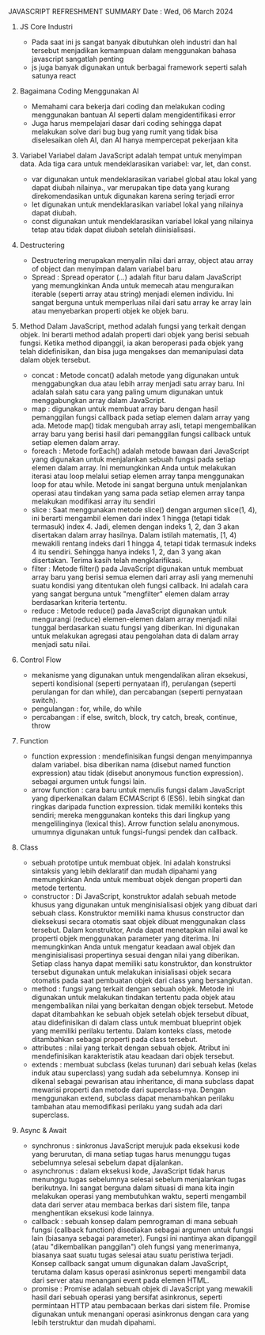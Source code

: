 JAVASCRIPT REFRESHMENT SUMMARY
Date : Wed, 06 March 2024

1. JS Core Industri
    - Pada saat ini js sangat banyak dibutuhkan oleh industri dan hal tersebut menjadikan kemampuan dalam menggunakan bahasa javascript sangatlah penting
    - js juga banyak digunakan untuk berbagai framework seperti salah satunya react
     
2. Bagaimana Coding Menggunakan AI
    - Memahami cara bekerja dari coding dan melakukan coding menggunakan bantuan AI seperti dalam mengidentifikasi error
    - Juga harus mempelajari dasar dari coding sehingga dapat melakukan solve dari bug bug yang rumit yang tidak bisa diselesaikan oleh AI, dan AI hanya mempercepat pekerjaan kita
       
3. Variabel
    Variabel dalam JavaScript adalah tempat untuk menyimpan data. Ada tiga cara untuk mendeklarasikan variabel: var, let, dan const.
    - var digunakan untuk mendeklarasikan variabel global atau lokal yang dapat diubah nilainya., var merupakan tipe data yang kurang direkomendasikan untuk digunakan karena sering terjadi error
    - let digunakan untuk mendeklarasikan variabel lokal yang nilainya dapat diubah.
    - const digunakan untuk mendeklarasikan variabel lokal yang nilainya tetap atau tidak dapat diubah setelah diinisialisasi.
      
4. Destructering
    - Destructering merupakan menyalin nilai dari array, object atau array of object dan menyimpan dalam variabel baru
    - Spread : Spread operator (...) adalah fitur baru dalam JavaScript yang memungkinkan Anda untuk memecah atau menguraikan iterable (seperti array atau string) menjadi elemen individu. Ini sangat berguna untuk memperluas nilai dari satu array ke array lain atau menyebarkan properti objek ke objek baru. 
   
5. Method
     Dalam JavaScript, method adalah fungsi yang terkait dengan objek. Ini berarti method adalah properti dari objek yang berisi sebuah fungsi. Ketika method dipanggil, ia akan beroperasi pada objek yang telah didefinisikan, dan bisa juga mengakses dan memanipulasi data dalam objek tersebut.
     - concat : Metode concat() adalah metode yang digunakan untuk menggabungkan dua atau lebih array menjadi satu array baru. Ini adalah salah satu cara yang paling umum digunakan untuk menggabungkan array dalam JavaScript.
     - map : digunakan untuk membuat array baru dengan hasil pemanggilan fungsi callback pada setiap elemen dalam array yang ada. Metode map() tidak mengubah array asli, tetapi mengembalikan array baru yang berisi hasil dari pemanggilan fungsi callback untuk setiap elemen dalam array. 
     - foreach : Metode forEach() adalah metode bawaan dari JavaScript yang digunakan untuk menjalankan sebuah fungsi pada setiap elemen dalam array. Ini memungkinkan Anda untuk melakukan iterasi atau loop melalui setiap elemen array tanpa menggunakan loop for atau while. Metode ini sangat berguna untuk menjalankan operasi atau tindakan yang sama pada setiap elemen array tanpa melakukan modifikasi array itu sendiri
     - slice : Saat menggunakan metode slice() dengan argumen slice(1, 4), ini berarti mengambil elemen dari index 1 hingga (tetapi tidak termasuk) index 4. Jadi, elemen dengan indeks 1, 2, dan 3 akan disertakan dalam array hasilnya. Dalam istilah matematis, [1, 4) mewakili rentang indeks dari 1 hingga 4, tetapi tidak termasuk indeks 4 itu sendiri. Sehingga hanya indeks 1, 2, dan 3 yang akan disertakan. Terima kasih telah mengklarifikasi.
     - filter : Metode filter() pada JavaScript digunakan untuk membuat array baru yang berisi semua elemen dari array asli yang memenuhi suatu kondisi yang ditentukan oleh fungsi callback. Ini adalah cara yang sangat berguna untuk "mengfilter" elemen dalam array berdasarkan kriteria tertentu.
     - reduce : Metode reduce() pada JavaScript digunakan untuk mengurangi (reduce) elemen-elemen dalam array menjadi nilai tunggal berdasarkan suatu fungsi yang diberikan. Ini digunakan untuk melakukan agregasi atau pengolahan data di dalam array menjadi satu nilai.
       
6. Control Flow
    - mekanisme yang digunakan untuk mengendalikan aliran eksekusi, seperti kondisional (seperti pernyataan if), perulangan (seperti perulangan for dan while), dan percabangan (seperti pernyataan switch).
    - pengulangan : for, while, do while
    - percabangan : if else, switch, block, try catch, break, continue, throw
    
7. Function
    - function expression : mendefinisikan fungsi dengan menyimpannya dalam variabel. bisa diberikan nama (disebut named function expression) atau tidak (disebut anonymous function expression). sebagai argumen untuk fungsi lain.
    - arrow function : cara baru untuk menulis fungsi dalam JavaScript yang diperkenalkan dalam ECMAScript 6 (ES6). lebih singkat dan ringkas daripada function expression.  tidak memiliki konteks this sendiri; mereka menggunakan konteks this dari lingkup yang mengelilinginya (lexical this). Arrow function selalu anonymous. umumnya digunakan untuk fungsi-fungsi pendek dan callback. 
    
8. Class
    -  sebuah prototipe untuk membuat objek. Ini adalah konstruksi sintaksis yang lebih deklaratif dan mudah dipahami yang memungkinkan Anda untuk membuat objek dengan properti dan metode tertentu.
    -  constructor : Di JavaScript, konstruktor adalah sebuah metode khusus yang digunakan untuk menginisialisasi objek yang dibuat dari sebuah class. Konstruktor memiliki nama khusus constructor dan dieksekusi secara otomatis saat objek dibuat menggunakan class tersebut. Dalam konstruktor, Anda dapat menetapkan nilai awal ke properti objek menggunakan parameter yang diterima. Ini memungkinkan Anda untuk mengatur keadaan awal objek dan menginisialisasi propertinya sesuai dengan nilai yang diberikan. Setiap class hanya dapat memiliki satu konstruktor, dan konstruktor tersebut digunakan untuk melakukan inisialisasi objek secara otomatis pada saat pembuatan objek dari class yang bersangkutan.
    -  method : fungsi yang terkait dengan sebuah objek. Metode ini digunakan untuk melakukan tindakan tertentu pada objek atau mengembalikan nilai yang berkaitan dengan objek tersebut. Metode dapat ditambahkan ke sebuah objek setelah objek tersebut dibuat, atau didefinisikan di dalam class untuk membuat blueprint objek yang memiliki perilaku tertentu. Dalam konteks class, metode ditambahkan sebagai properti pada class tersebut.
    -  attributes : nilai yang terkait dengan sebuah objek. Atribut ini mendefinisikan karakteristik atau keadaan dari objek tersebut.
    -  extends : membuat subclass (kelas turunan) dari sebuah kelas (kelas induk atau superclass) yang sudah ada sebelumnya. Konsep ini dikenal sebagai pewarisan atau inheritance, di mana subclass dapat mewarisi properti dan metode dari superclass-nya. Dengan menggunakan extend, subclass dapat menambahkan perilaku tambahan atau memodifikasi perilaku yang sudah ada dari superclass.

9. Async & Await
    - synchronus : sinkronus JavaScript merujuk pada eksekusi kode yang berurutan, di mana setiap tugas harus menunggu tugas sebelumnya selesai sebelum dapat dijalankan.
    - asynchronus : dalam eksekusi kode, JavaScript tidak harus menunggu tugas sebelumnya selesai sebelum menjalankan tugas berikutnya. Ini sangat berguna dalam situasi di mana kita ingin melakukan operasi yang membutuhkan waktu, seperti mengambil data dari server atau membaca berkas dari sistem file, tanpa menghentikan eksekusi kode lainnya.
    - callback : sebuah konsep dalam pemrograman di mana sebuah fungsi (callback function) disediakan sebagai argumen untuk fungsi lain (biasanya sebagai parameter). Fungsi ini nantinya akan dipanggil (atau "dikembalikan panggilan") oleh fungsi yang menerimanya, biasanya saat suatu tugas selesai atau suatu peristiwa terjadi. Konsep callback sangat umum digunakan dalam JavaScript, terutama dalam kasus operasi asinkronus seperti mengambil data dari server atau menangani event pada elemen HTML.
    - promise : Promise adalah sebuah objek di JavaScript yang mewakili hasil dari sebuah operasi yang bersifat asinkronus, seperti permintaan HTTP atau pembacaan berkas dari sistem file. Promise digunakan untuk menangani operasi asinkronus dengan cara yang lebih terstruktur dan mudah dipahami.
